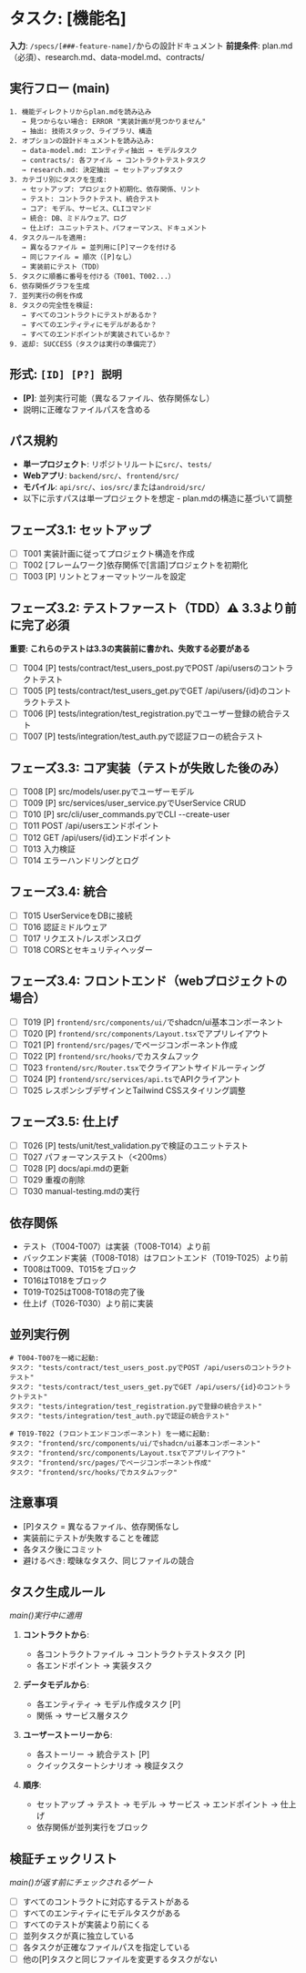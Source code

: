 # タスク: [機能名]

**入力**: `/specs/[###-feature-name]/`からの設計ドキュメント
**前提条件**: plan.md（必須）、research.md、data-model.md、contracts/

## 実行フロー (main)
```
1. 機能ディレクトリからplan.mdを読み込み
   → 見つからない場合: ERROR "実装計画が見つかりません"
   → 抽出: 技術スタック、ライブラリ、構造
2. オプションの設計ドキュメントを読み込み:
   → data-model.md: エンティティ抽出 → モデルタスク
   → contracts/: 各ファイル → コントラクトテストタスク
   → research.md: 決定抽出 → セットアップタスク
3. カテゴリ別にタスクを生成:
   → セットアップ: プロジェクト初期化、依存関係、リント
   → テスト: コントラクトテスト、統合テスト
   → コア: モデル、サービス、CLIコマンド
   → 統合: DB、ミドルウェア、ログ
   → 仕上げ: ユニットテスト、パフォーマンス、ドキュメント
4. タスクルールを適用:
   → 異なるファイル = 並列用に[P]マークを付ける
   → 同じファイル = 順次（[P]なし）
   → 実装前にテスト（TDD）
5. タスクに順番に番号を付ける（T001、T002...）
6. 依存関係グラフを生成
7. 並列実行の例を作成
8. タスクの完全性を検証:
   → すべてのコントラクトにテストがあるか？
   → すべてのエンティティにモデルがあるか？
   → すべてのエンドポイントが実装されているか？
9. 返却: SUCCESS（タスクは実行の準備完了）
```

## 形式: `[ID] [P?] 説明`
- **[P]**: 並列実行可能（異なるファイル、依存関係なし）
- 説明に正確なファイルパスを含める

## パス規約
- **単一プロジェクト**: リポジトリルートに`src/`、`tests/`
- **Webアプリ**: `backend/src/`、`frontend/src/`
- **モバイル**: `api/src/`、`ios/src/`または`android/src/`
- 以下に示すパスは単一プロジェクトを想定 - plan.mdの構造に基づいて調整

## フェーズ3.1: セットアップ
- [ ] T001 実装計画に従ってプロジェクト構造を作成
- [ ] T002 [フレームワーク]依存関係で[言語]プロジェクトを初期化
- [ ] T003 [P] リントとフォーマットツールを設定

## フェーズ3.2: テストファースト（TDD）⚠️ 3.3より前に完了必須
**重要: これらのテストは3.3の実装前に書かれ、失敗する必要がある**
- [ ] T004 [P] tests/contract/test_users_post.pyでPOST /api/usersのコントラクトテスト
- [ ] T005 [P] tests/contract/test_users_get.pyでGET /api/users/{id}のコントラクトテスト
- [ ] T006 [P] tests/integration/test_registration.pyでユーザー登録の統合テスト
- [ ] T007 [P] tests/integration/test_auth.pyで認証フローの統合テスト

## フェーズ3.3: コア実装（テストが失敗した後のみ）
- [ ] T008 [P] src/models/user.pyでユーザーモデル
- [ ] T009 [P] src/services/user_service.pyでUserService CRUD
- [ ] T010 [P] src/cli/user_commands.pyでCLI --create-user
- [ ] T011 POST /api/usersエンドポイント
- [ ] T012 GET /api/users/{id}エンドポイント
- [ ] T013 入力検証
- [ ] T014 エラーハンドリングとログ

## フェーズ3.4: 統合
- [ ] T015 UserServiceをDBに接続
- [ ] T016 認証ミドルウェア
- [ ] T017 リクエスト/レスポンスログ
- [ ] T018 CORSとセキュリティヘッダー

## フェーズ3.4: フロントエンド（webプロジェクトの場合）
- [ ] T019 [P] `frontend/src/components/ui/`でshadcn/ui基本コンポーネント
- [ ] T020 [P] `frontend/src/components/Layout.tsx`でアプリレイアウト
- [ ] T021 [P] `frontend/src/pages/`でページコンポーネント作成
- [ ] T022 [P] `frontend/src/hooks/`でカスタムフック
- [ ] T023 `frontend/src/Router.tsx`でクライアントサイドルーティング
- [ ] T024 [P] `frontend/src/services/api.ts`でAPIクライアント
- [ ] T025 レスポンシブデザインとTailwind CSSスタイリング調整

## フェーズ3.5: 仕上げ
- [ ] T026 [P] tests/unit/test_validation.pyで検証のユニットテスト
- [ ] T027 パフォーマンステスト（<200ms）
- [ ] T028 [P] docs/api.mdの更新
- [ ] T029 重複の削除
- [ ] T030 manual-testing.mdの実行

## 依存関係
- テスト（T004-T007）は実装（T008-T014）より前
- バックエンド実装（T008-T018）はフロントエンド（T019-T025）より前
- T008はT009、T015をブロック
- T016はT018をブロック
- T019-T025はT008-T018の完了後
- 仕上げ（T026-T030）より前に実装

## 並列実行例
```
# T004-T007を一緒に起動:
タスク: "tests/contract/test_users_post.pyでPOST /api/usersのコントラクトテスト"
タスク: "tests/contract/test_users_get.pyでGET /api/users/{id}のコントラクトテスト"
タスク: "tests/integration/test_registration.pyで登録の統合テスト"
タスク: "tests/integration/test_auth.pyで認証の統合テスト"

# T019-T022 (フロントエンドコンポーネント) を一緒に起動:
タスク: "frontend/src/components/ui/でshadcn/ui基本コンポーネント"
タスク: "frontend/src/components/Layout.tsxでアプリレイアウト"
タスク: "frontend/src/pages/でページコンポーネント作成"
タスク: "frontend/src/hooks/でカスタムフック"
```

## 注意事項
- [P]タスク = 異なるファイル、依存関係なし
- 実装前にテストが失敗することを確認
- 各タスク後にコミット
- 避けるべき: 曖昧なタスク、同じファイルの競合

## タスク生成ルール
*main()実行中に適用*

1. **コントラクトから**:
   - 各コントラクトファイル → コントラクトテストタスク [P]
   - 各エンドポイント → 実装タスク
   
2. **データモデルから**:
   - 各エンティティ → モデル作成タスク [P]
   - 関係 → サービス層タスク
   
3. **ユーザーストーリーから**:
   - 各ストーリー → 統合テスト [P]
   - クイックスタートシナリオ → 検証タスク

4. **順序**:
   - セットアップ → テスト → モデル → サービス → エンドポイント → 仕上げ
   - 依存関係が並列実行をブロック

## 検証チェックリスト
*main()が返す前にチェックされるゲート*

- [ ] すべてのコントラクトに対応するテストがある
- [ ] すべてのエンティティにモデルタスクがある
- [ ] すべてのテストが実装より前にくる
- [ ] 並列タスクが真に独立している
- [ ] 各タスクが正確なファイルパスを指定している
- [ ] 他の[P]タスクと同じファイルを変更するタスクがない